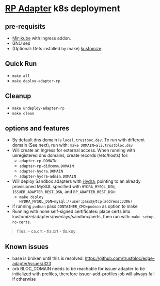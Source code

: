 # [RP Adapter](https://github.com/trustbloc/edge-adapter) k8s deployment #


## pre-requisits
* [Minikube](https://minikube.sigs.k8s.io/docs/start/) with ingress addon.
* GNU sed
* (Optional: Gets installed by make) [kustomize](https://kubectl.docs.kubernetes.io/installation/kustomize/).

## Quick Run
* `make all`
* `make deploy-adapter-rp`

## Cleanup
* `make undeploy-adapter-rp`
* `make clean`

## options and features
* By default dns domain is `local.trustboc.dev`. To run with different domain (See next), run with: `make DOMAIN=ali.trustbloc.dev`
* Will create an Ingress for external access. When running with unregistered dns domains, create records (/etc/hosts) for:
	- `adapter-rp.DOMAIN`
	- `adapter-rp-didcomm.DOMAIN`
	- `adapter-hydra.DOMAIN`
	- `adapter-hydra-admin.DOMAIN`
* Will deploy Sandbox adapters with [Hydra](https://github.com/ory/hydra), pointing to an already provisioned MySQL specified with `HYDRA_MYSQL_DSN`, `ISSUER_ADAPTER_REST_DSN`, and `RP_ADAPTER_REST_DSN`:
	- `make deploy HYDRA_MYSQL_DSN=mysql://user:pass@@tcp(address:3306)`
* if running `podman` pass `CONTAINER_CMD=podman` as option to make
* Running with none self-signed certificates: place certs into kustomize/adapters/overlays/sandbox/certs, then run with: `make setup-no-certs`.
>files:
	- ca.crt
	- tls.crt
	- tls.key
## Known issues
* base is broken until this is resolved: https://github.com/trustbloc/edge-adapter/issues/323
* orb BLOC_DOMAIN needs to be reachable for issuer adapter to be initialized with profiles, therefore issuer-add-profiles job will always fail if otherwise
